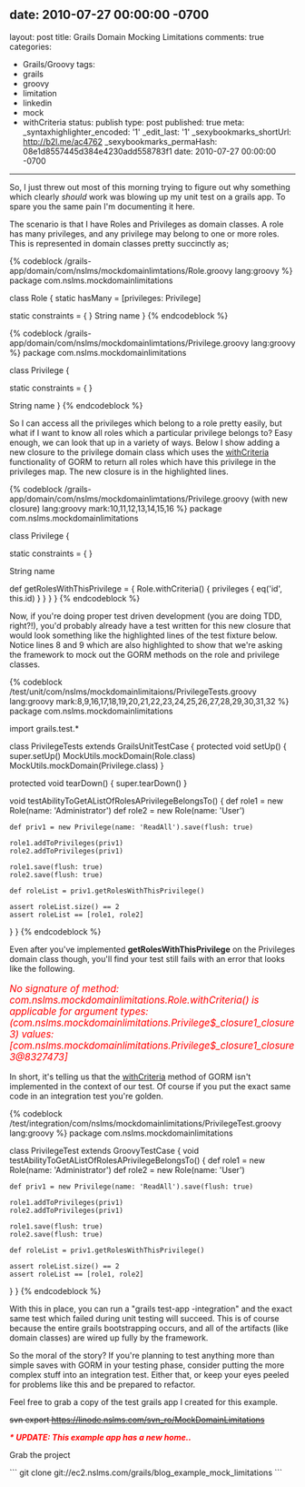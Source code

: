 date: 2010-07-27 00:00:00 -0700
---
layout: post
title: Grails Domain Mocking Limitations
comments: true
categories:
- Grails/Groovy
tags:
- grails
- groovy
- limitation
- linkedin
- mock
- withCriteria
status: publish
type: post
published: true
meta:
  _syntaxhighlighter_encoded: '1'
  _edit_last: '1'
  _sexybookmarks_shortUrl: http://b2l.me/ac4762
  _sexybookmarks_permaHash: 08e1d8557445d384e4230add558783f1
date: 2010-07-27 00:00:00 -0700
---
So, I just threw out most of this morning trying to figure out why something which clearly <em>should</em> work was blowing up my unit test on a grails app.  To spare you the same pain I'm documenting it here.

The scenario is that I have Roles and Privileges as domain classes.  A role has many privileges, and any privilege may belong to one or more roles.  This is represented in domain classes pretty succinctly as;

{% codeblock /grails-app/domain/com/nslms/mockdomainlimtations/Role.groovy lang:groovy %}
package com.nslms.mockdomainlimitations

class Role {
  static hasMany = [privileges: Privilege]

  static constraints = {
  }
  String name
}
{% endcodeblock %}


{% codeblock /grails-app/domain/com/nslms/mockdomainlimtations/Privilege.groovy lang:groovy %}
package com.nslms.mockdomainlimitations

class Privilege {

  static constraints = {
  }

  String name
}
{% endcodeblock %}


So I can access all the privileges which belong to a role pretty easily, but what if I want to know all roles which a particular privilege belongs to?  Easy enough, we can look that up in a variety of ways.  Below I show adding a new closure to the privilege domain class which uses the <a href="http://grails.org/doc/latest/ref/Domain%20Classes/withCriteria.html">withCriteria</a> functionality of GORM to return all roles which have this privilege in the privileges map.  The new closure is in the highlighted lines.

{% codeblock /grails-app/domain/com/nslms/mockdomainlimtations/Privilege.groovy (with new closure) lang:groovy mark:10,11,12,13,14,15,16 %}
package com.nslms.mockdomainlimitations

class Privilege {

  static constraints = {
  }

  String name

  def getRolesWithThisPrivilege = {
    Role.withCriteria() {
      privileges {
        eq('id', this.id)
      }
    }
  }
}
{% endcodeblock %}


Now, if you're doing proper test driven development (you are doing TDD, right?!), you'd probably already have a test written for this new closure that would look something like the highlighted lines of the test fixture below.  Notice lines 8 and 9 which are also highlighted to show that we're asking the framework to mock out the GORM methods on the role and privilege classes.

{% codeblock /test/unit/com/nslms/mockdomainlimitaions/PrivilegeTests.groovy lang:groovy mark:8,9,16,17,18,19,20,21,22,23,24,25,26,27,28,29,30,31,32 %}
package com.nslms.mockdomainlimitations

import grails.test.*

class PrivilegeTests extends GrailsUnitTestCase {
  protected void setUp() {
    super.setUp()
    MockUtils.mockDomain(Role.class)
    MockUtils.mockDomain(Privilege.class)
  }

  protected void tearDown() {
    super.tearDown()
  }

  void testAbilityToGetAListOfRolesAPrivilegeBelongsTo() {
    def role1 = new Role(name: 'Administrator')
    def role2 = new Role(name: 'User')

    def priv1 = new Privilege(name: 'ReadAll').save(flush: true)

    role1.addToPrivileges(priv1)
    role2.addToPrivileges(priv1)

    role1.save(flush: true)
    role2.save(flush: true)

    def roleList = priv1.getRolesWithThisPrivilege()

    assert roleList.size() == 2
    assert roleList == [role1, role2]
  }
}
{% endcodeblock %}


Even after you've implemented <strong>getRolesWithThisPrivilege</strong> on the Privileges domain class though, you'll find your test still fails with an error that looks like the following.

<p style="font-size: larger; font-style: italic; color: red;">No signature of method: com.nslms.mockdomainlimitations.Role.withCriteria() is applicable for argument types: (com.nslms.mockdomainlimitations.Privilege$_closure1_closure3) values: [com.nslms.mockdomainlimitations.Privilege$_closure1_closure3@8327473]</p>

In short, it's telling us that the <a href="http://grails.org/doc/latest/ref/Domain%20Classes/withCriteria.html">withCriteria</a> method of GORM isn't implemented in the context of our test.  Of course if you put the exact same code in an integration test you're golden.

{% codeblock /test/integration/com/nslms/mockdomainlimitations/PrivilegeTest.groovy lang:groovy %}
package com.nslms.mockdomainlimitations

class PrivilegeTest extends GroovyTestCase {
  void testAbilityToGetAListOfRolesAPrivilegeBelongsTo() {
    def role1 = new Role(name: 'Administrator')
    def role2 = new Role(name: 'User')

    def priv1 = new Privilege(name: 'ReadAll').save(flush: true)

    role1.addToPrivileges(priv1)
    role2.addToPrivileges(priv1)

    role1.save(flush: true)
    role2.save(flush: true)

    def roleList = priv1.getRolesWithThisPrivilege()

    assert roleList.size() == 2
    assert roleList == [role1, role2]
  }
}
{% endcodeblock %}


With this in place, you can run a "grails test-app -integration" and the exact same test which failed during unit testing will succeed.  This is of course because the entire grails bootstrapping occurs, and all of the artifacts (like domain classes) are wired up fully by the framework.

So the moral of the story?  If you're planning to test anything more than simple saves with GORM in your testing phase, consider putting the more complex stuff into an integration test.  Either that, or keep your eyes peeled for problems like this and be prepared to refactor.

Feel free to grab a copy of the test grails app I created for this example.

<del datetime="2010-12-26T23:15:20+00:00">svn export https://linode.nslms.com/svn_ro/MockDomainLimitations</del>

<em><strong><span style="color: #ff0000;">* UPDATE: This example app has a new home..</span></strong></em>
<p>Grab the project</p>
```
git clone git://ec2.nslms.com/grails/blog_example_mock_limitations
```

